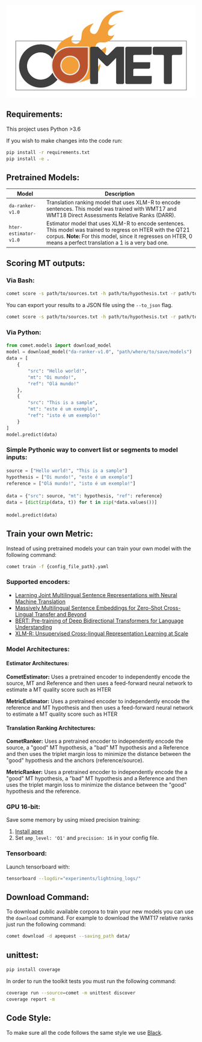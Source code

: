 <div style="text-align:center"><img src="resources/LOGO.png" alt="comet_logo"></div>

## Requirements:

This project uses Python >3.6

If you wish to make changes into the code run:
```bash
pip install -r requirements.txt
pip install -e .
```

## Pretrained Models:

| Model              |               Description                        |
| --------------------- | ------------------------------------------------ |
| `da-ranker-v1.0`      | Translation ranking model that uses XLM-R to encode sentences. This model was trained with WMT17 and WMT18 Direct Assessments Relative Ranks (DARR). |
| `hter-estimator-v1.0` | Estimator model that uses XLM-R to encode sentences. This model was trained to regress on HTER with the QT21 corpus. **Note:** For this model, since it regresses on HTER, 0 means a perfect translation a 1 is a very bad one.  |


## Scoring MT outputs:

### Via Bash:
```bash
comet score -s path/to/sources.txt -h path/to/hypothesis.txt -r path/to/references.txt --model da-ranker-v1.0
```

You can export your results to a JSON file using the `--to_json` flag.

```bash
comet score -s path/to/sources.txt -h path/to/hypothesis.txt -r path/to/references.txt --model da-ranker-v1.0 --to_json output.json
```

### Via Python:

```python
from comet.models import download_model
model = download_model("da-ranker-v1.0", "path/where/to/save/models")
data = [
    {
        "src": "Hello world!",
        "mt": "Oi mundo!",
        "ref": "Olá mundo!"
    },
    {
        "src": "This is a sample",
        "mt": "este é um exemplo",
        "ref": "isto é um exemplo!"
    }
]
model.predict(data)
```

### Simple Pythonic way to convert list or segments to model inputs:

```python
source = ["Hello world!", "This is a sample"]
hypothesis = ["Oi mundo!", "este é um exemplo"]
reference = ["Olá mundo!", "isto é um exemplo!"]

data = {"src": source, "mt": hypothesis, "ref": reference}
data = [dict(zip(data, t)) for t in zip(*data.values())]

model.predict(data)
```

## Train your own Metric: 

Instead of using pretrained models your can train your own model with the following command:
```bash
comet train -f {config_file_path}.yaml
```

### Supported encoders:
- [Learning Joint Multilingual Sentence Representations with Neural Machine Translation](https://arxiv.org/abs/1704.04154)
- [Massively Multilingual Sentence Embeddings for Zero-Shot Cross-Lingual Transfer and Beyond](https://arxiv.org/abs/1812.10464)
- [BERT: Pre-training of Deep Bidirectional Transformers for Language Understanding](https://arxiv.org/pdf/1810.04805.pdf)
- [XLM-R: Unsupervised Cross-lingual Representation Learning at Scale](https://arxiv.org/pdf/1911.02116.pdf)

### Model Architectures:

#### Estimator Architectures:

**CometEstimator:** Uses a pretrained encoder to independently encode the source, MT and Reference and then uses a feed-forward neural network to estimate a MT quality score such as HTER

**MetricEstimator:** Uses a pretrained encoder to independently encode the reference and MT hypothesis and then uses a feed-forward neural network to estimate a MT quality score such as HTER

#### Translation Ranking Architectures:

**CometRanker:** Uses a pretrained encoder to independently encode the source, a "good" MT hypothesis, a "bad" MT hypothesis and a Reference and then uses the triplet margin loss to minimize the distance between the "good" hypothesis and the anchors (reference/source).

**MetricRanker:** Uses a pretrained encoder to independently encode the a "good" MT hypothesis, a "bad" MT hypothesis and a Reference and then uses the triplet margin loss to minimize the distance between the "good" hypothesis and the reference.

### GPU 16-bit:
Save some memory by using mixed precision training:
1. [Install apex](https://github.com/NVIDIA/apex)
2. Set ``amp_level: 'O1'`` and ``precision: 16`` in your config file.

### Tensorboard:

Launch tensorboard with:
```bash
tensorboard --logdir="experiments/lightning_logs/"
```

## Download Command: 

To download public available corpora to train your new models you can use the `download` command. For example to download the WMT17 relative ranks just run the following command:

```bash
comet download -d apequest --saving_path data/
```

## unittest:
```bash
pip install coverage
```

In order to run the toolkit tests you must run the following command:

```bash
coverage run --source=comet -m unittest discover
coverage report -m
```

## Code Style:
To make sure all the code follows the same style we use [Black](https://github.com/psf/black).
